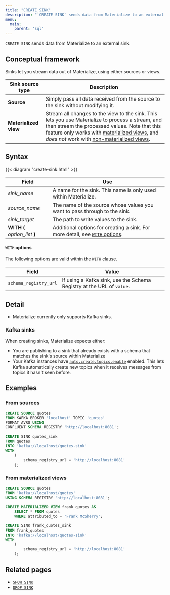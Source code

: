 ```yaml
---
title: "CREATE SINK"
description: "`CREATE SINK` sends data from Materialize to an external sink."
menu:
  main:
    parent: 'sql'
---
```


`CREATE SINK` sends data from Materialize to an external sink.

## Conceptual framework

Sinks let you stream data out of Materialize, using either sources or views.

Sink source type | Description
-----------------|------------
**Source** | Simply pass all data received from the source to the sink without modifying it.
**Materialized view** | Stream all changes to the view to the sink. This lets you use Materialize to process a stream, and then stream the processed values. Note that this feature only works with [materialized views](../create-materialized-view), and _does not_ work with [non-materialized views](../create-view).

## Syntax

{{< diagram "create-sink.html" >}}

Field | Use
------|-----
_sink&lowbar;name_ | A name for the sink. This name is only used within Materialize.
_source&lowbar;name_ | The name of the source whose values you want to pass through to the sink.
_sink&lowbar;target_ | The path to write values to the sink.
**WITH (** _option&lowbar;list_ **)** | Additional options for creating a sink. For more detail, see [`WITH` options](#with-options).

#### `WITH` options

The following options are valid within the `WITH` clause.

Field | Value
------|-----
`schema_registry_url` | If using a Kafka sink, use the Schema Registry at the URL of `value`.

## Detail

- Materialize currently only supports Kafka sinks.

### Kafka sinks

When creating sinks, Materialize expects either:

- You are publishing to a sink that already exists with a schema that matches the sink's source within Materialize
- Your Kafka instances have [`auto.create.topics.enable`](https://kafka.apache.org/documentation/) enabled. This lets Kafka automatically create new topics when it receives messages from topics it hasn't seen before.

## Examples

### From sources

```sql
CREATE SOURCE quotes
FROM KAFKA BROKER 'localhost' TOPIC 'quotes'
FORMAT AVRO USING
CONFLUENT SCHEMA REGISTRY 'http://localhost:8081';
```
```sql
CREATE SINK quotes_sink
FROM quotes
INTO 'kafka://localhost/quotes-sink'
WITH
    (
        schema_registry_url = 'http://localhost:8081'
    );
```

### From materialized views

```sql
CREATE SOURCE quotes
FROM 'kafka://localhost/quotes'
USING SCHEMA REGISTRY 'http://localhost:8081';
```
```sql
CREATE MATERIALIZED VIEW frank_quotes AS
    SELECT * FROM quotes
    WHERE attributed_to = 'Frank McSherry';
```
```sql
CREATE SINK frank_quotes_sink
FROM frank_quotes
INTO 'kafka://localhost/quotes-sink'
WITH
    (
        schema_registry_url = 'http://localhost:8081'
    );
```

## Related pages

- [`SHOW SINK`](../show-sinks)
- [`DROP SINK`](../drop-sink)
